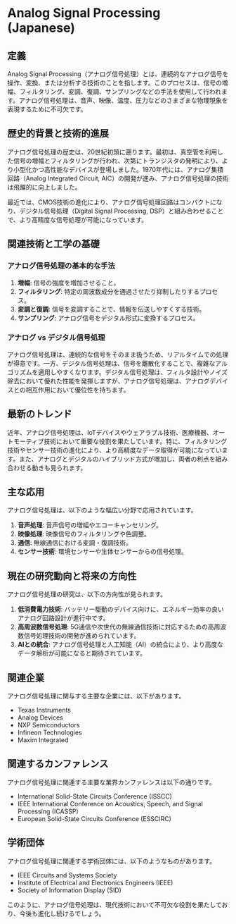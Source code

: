 # Analog Signal Processing (Japanese)

## 定義

Analog Signal Processing（アナログ信号処理）とは、連続的なアナログ信号を操作、変換、または分析する技術のことを指します。このプロセスは、信号の増幅、フィルタリング、変調、復調、サンプリングなどの手法を使用して行われます。アナログ信号処理は、音声、映像、温度、圧力などのさまざまな物理現象を表現するために不可欠です。

## 歴史的背景と技術的進展

アナログ信号処理の歴史は、20世紀初頭に遡ります。最初は、真空管を利用した信号の増幅とフィルタリングが行われ、次第にトランジスタの発明により、より小型化かつ高性能なデバイスが登場しました。1970年代には、アナログ集積回路（Analog Integrated Circuit, AIC）の開発が進み、アナログ信号処理の技術は飛躍的に向上しました。

最近では、CMOS技術の進化により、アナログ信号処理回路はコンパクトになり、デジタル信号処理（Digital Signal Processing, DSP）と組み合わせることで、より高精度な信号処理が可能になっています。

## 関連技術と工学の基礎

### アナログ信号処理の基本的な手法

1. **増幅**: 信号の強度を増加させること。
2. **フィルタリング**: 特定の周波数成分を通過させたり抑制したりするプロセス。
3. **変調と復調**: 信号を変調することで、情報を伝送しやすくする技術。
4. **サンプリング**: アナログ信号をデジタル形式に変換するプロセス。

### アナログ vs デジタル信号処理

アナログ信号処理は、連続的な信号をそのまま扱うため、リアルタイムでの処理が得意です。一方、デジタル信号処理は、信号を離散化することで、複雑なアルゴリズムを適用しやすくなります。デジタル信号処理は、フィルタ設計やノイズ除去において優れた性能を発揮しますが、アナログ信号処理は、アナログデバイスとの相互作用において優位性を持ちます。

## 最新のトレンド

近年、アナログ信号処理は、IoTデバイスやウェアラブル技術、医療機器、オートモーティブ技術において重要な役割を果たしています。特に、フィルタリング技術やセンサー技術の進化により、より高精度なデータ取得が可能になっています。また、アナログとデジタルのハイブリッド方式が増加し、両者の利点を組み合わせる動きも見られます。

## 主な応用

アナログ信号処理は、以下のような幅広い分野で応用されています。

1. **音声処理**: 音声信号の増幅やエコーキャンセリング。
2. **映像処理**: 映像信号のフィルタリングや色調整。
3. **通信**: 無線通信における変調・復調技術。
4. **センサー技術**: 環境センサーや生体センサーからの信号処理。

## 現在の研究動向と将来の方向性

アナログ信号処理の研究は、以下の方向性が見られます。

1. **低消費電力技術**: バッテリー駆動のデバイス向けに、エネルギー効率の良いアナログ回路設計が進行中です。
2. **高周波数信号処理**: 5G通信や次世代の無線通信技術に対応するための高周波数信号処理技術の開発が進められています。
3. **AIとの統合**: アナログ信号処理と人工知能（AI）の統合により、より高度なデータ解析が可能になると期待されています。

## 関連企業

アナログ信号処理に関与する主要な企業には、以下があります。

- Texas Instruments
- Analog Devices
- NXP Semiconductors
- Infineon Technologies
- Maxim Integrated

## 関連するカンファレンス

アナログ信号処理に関連する主要な業界カンファレンスは以下の通りです。

- International Solid-State Circuits Conference (ISSCC)
- IEEE International Conference on Acoustics, Speech, and Signal Processing (ICASSP)
- European Solid-State Circuits Conference (ESSCIRC)

## 学術団体

アナログ信号処理に関連する学術団体には、以下のようなものがあります。

- IEEE Circuits and Systems Society
- Institute of Electrical and Electronics Engineers (IEEE)
- Society of Information Display (SID)

このように、アナログ信号処理は、現代技術において不可欠な役割を果たしており、今後も進化し続けるでしょう。